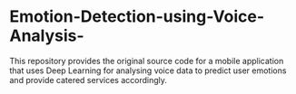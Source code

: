 # Emotion-Detection-using-Voice-Analysis-
This repository provides the original source code for a mobile application that uses Deep Learning for analysing voice data to predict user emotions and provide catered services accordingly. 
